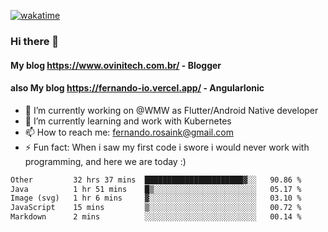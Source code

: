 [![wakatime](https://wakatime.com/badge/user/d5892087-17e6-46ab-8384-91a71a9b88d8.svg)](https://wakatime.com/@d5892087-17e6-46ab-8384-91a71a9b88d8)
### Hi there 👋

#### My blog https://www.ovinitech.com.br/ - Blogger
#### also My blog https://fernando-io.vercel.app/ - AngularIonic

- 🔭 I’m currently working on @WMW as Flutter/Android Native developer
- 🌱 I’m currently learning and work with Kubernetes
- 📫 How to reach me: fernando.rosaink@gmail.com 
- ⚡ Fun fact: When i saw my first code i swore i would never work with programming, and here we are today :)

<!--START_SECTION:waka-->

```txt
Other         32 hrs 37 mins  ██████████████████████▓░░   90.86 %
Java          1 hr 51 mins    █▒░░░░░░░░░░░░░░░░░░░░░░░   05.17 %
Image (svg)   1 hr 6 mins     ▓░░░░░░░░░░░░░░░░░░░░░░░░   03.10 %
JavaScript    15 mins         ▒░░░░░░░░░░░░░░░░░░░░░░░░   00.72 %
Markdown      2 mins          ░░░░░░░░░░░░░░░░░░░░░░░░░   00.14 %
```

<!--END_SECTION:waka-->
